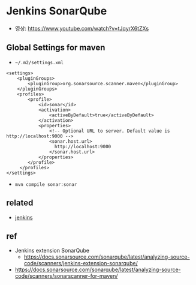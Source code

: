 # Jenkins SonarQube
* 영상: https://www.youtube.com/watch?v=tJqyrX6tZXs

## Global Settings for maven
* `~/.m2/settings.xml`

```
<settings>
    <pluginGroups>
        <pluginGroup>org.sonarsource.scanner.maven</pluginGroup>
    </pluginGroups>
    <profiles>
        <profile>
            <id>sonar</id>
            <activation>
                <activeByDefault>true</activeByDefault>
            </activation>
            <properties>
                <!-- Optional URL to server. Default value is http://localhost:9000 -->
                <sonar.host.url>
                  http://localhost:9000
                </sonar.host.url>
            </properties>
        </profile>
     </profiles>
</settings>
```

* `mvn compile sonar:sonar`

## related
* [jenkins](/mib/jenkins)

## ref
* Jenkins extension SonarQube
  * https://docs.sonarsource.com/sonarqube/latest/analyzing-source-code/scanners/jenkins-extension-sonarqube/
* https://docs.sonarsource.com/sonarqube/latest/analyzing-source-code/scanners/sonarscanner-for-maven/


